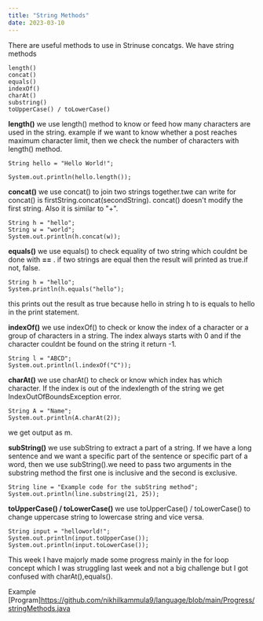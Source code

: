 ```yaml
---
title: "String Methods"
date: 2023-03-10
---
```

There are useful methods to use in Strinuse concatgs. We have string methods 
```
length()
concat()
equals()
indexOf()
charAt()
substring()
toUpperCase() / toLowerCase()
```
**length()**
we use length() method to know or feed how many characters are used in the string. example if we want to know whether a post reaches maximum character limit, then we check the number of characters with length() method.
```
String hello = "Hello World!";  
 
System.out.println(hello.length());
```
**concat()**
we use concat() to join two strings together.twe can write for concat() is firstString.concat(secondString). concat() doesn't modify the first string. Also it is similar to "+". 
```
String h = "hello";
String w = "world";
System.out.println(h.concat(w));
```
**equals()**
we use equals() to check equality of two string which couldnt be done with **==** . if two strings are equal then the result will printed as true.if not, false.
```
String h = "hello";
System.println(h.equals("hello");
```
this prints out the result as true because hello in string h to is equals to hello in the print statement.

**indexOf()**
we use indexOf() to check or know the index of a character or a group of characters in a string. The index always starts with 0 and if the character couldnt be found on the string it return -1.
```
String l = "ABCD"; 
System.out.println(l.indexOf("C"));
```
**charAt()**
we use charAt() to check or know which index has which character. If the index is out of the indexlength of the string we get IndexOutOfBoundsException error.
```
String A = "Name";
System.out.println(A.charAt(2));
```
we get output as m.

**subString()**
we use subString to extract a part of a string. If we have a long sentence and we want a specific part of the sentence or specific part of a word, then we use subString().we need to pass two arguments in the substring method the first one is inclusive and the second is exclusive.
```
String line = "Example code for the subString method"; 
System.out.println(line.substring(21, 25));
```
**toUpperCase() / toLowerCase()**
we use toUpperCase() / toLowerCase() to change uppercase string to lowercase string and vice versa.
```
String input = "helloworld!";
System.out.println(input.toUpperCase());
System.out.println(input.toLowerCase());
```

This week I have majorly made some progress mainly in the for loop concept which I was struggling last week and not a big challenge but I got confused with charAt(),equals().



Example [Program]https://github.com/nikhilkammula9/language/blob/main/Progress/stringMethods.java


